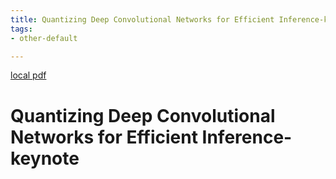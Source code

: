 ```yaml
---
title: Quantizing Deep Convolutional Networks for Efficient Inference-keynote
tags:
- other-default

---
```


[local pdf](../../../pdfs/Quantizing%20Deep%20Convolutional%20Networks%20for%20Efficient%20Inference-keynote.pdf)

# Quantizing Deep Convolutional Networks for Efficient Inference-keynote
